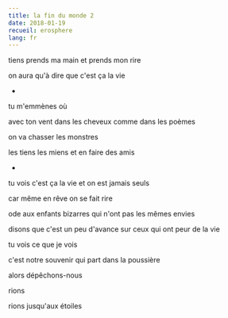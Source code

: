 ```yaml
---
title: la fin du monde 2
date: 2018-01-19
recueil: erosphere
lang: fr
---
```


tiens prends ma main
et prends mon rire

on aura qu'à dire que c'est ça
la vie

*

tu m'emmènes où

avec ton vent dans les cheveux
comme dans les poèmes

on va chasser les monstres

les tiens les miens
et en faire des amis

*

tu vois c'est ça la vie
et on est jamais seuls

car même en rêve on se fait rire

ode aux enfants bizarres
qui n'ont pas les mêmes envies

disons que c'est un peu d'avance
sur ceux qui ont peur de la vie

tu vois ce que je vois

c'est notre souvenir
qui part dans la poussière

alors dépêchons-nous

rions

rions jusqu'aux étoiles
